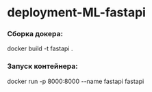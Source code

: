 # deployment-ML-fastapi
  
### Сборка докера:
docker build -t fastapi .  
  
### Запуск контейнера: 
docker run -p 8000:8000 --name fastapi fastapi 

